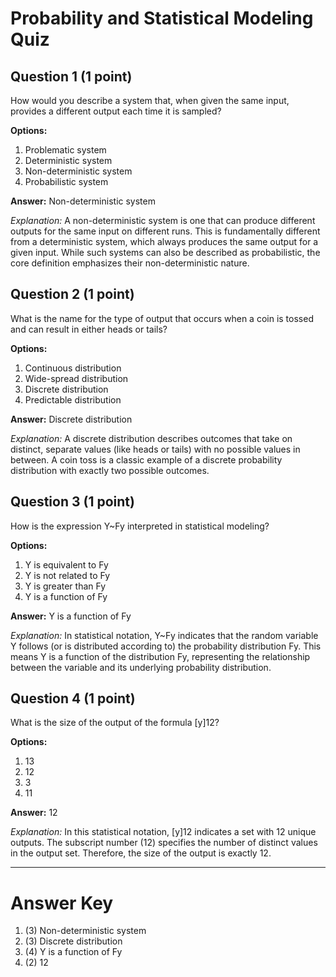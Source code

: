 # Probability and Statistical Modeling Quiz

## Question 1 (1 point)
How would you describe a system that, when given the same input, provides a different output each time it is sampled?

**Options:**
1. Problematic system
2. Deterministic system
3. Non-deterministic system
4. Probabilistic system

**Answer:** Non-deterministic system

*Explanation:* A non-deterministic system is one that can produce different outputs for the same input on different runs. This is fundamentally different from a deterministic system, which always produces the same output for a given input. While such systems can also be described as probabilistic, the core definition emphasizes their non-deterministic nature.

## Question 2 (1 point)
What is the name for the type of output that occurs when a coin is tossed and can result in either heads or tails?

**Options:**
1. Continuous distribution
2. Wide-spread distribution
3. Discrete distribution
4. Predictable distribution

**Answer:** Discrete distribution

*Explanation:* A discrete distribution describes outcomes that take on distinct, separate values (like heads or tails) with no possible values in between. A coin toss is a classic example of a discrete probability distribution with exactly two possible outcomes.

## Question 3 (1 point)
How is the expression Y~Fy interpreted in statistical modeling?

**Options:**
1. Y is equivalent to Fy
2. Y is not related to Fy
3. Y is greater than Fy
4. Y is a function of Fy

**Answer:** Y is a function of Fy

*Explanation:* In statistical notation, Y~Fy indicates that the random variable Y follows (or is distributed according to) the probability distribution Fy. This means Y is a function of the distribution Fy, representing the relationship between the variable and its underlying probability distribution.

## Question 4 (1 point)
What is the size of the output of the formula [y]12?

**Options:**
1. 13
2. 12
3. 3
4. 11

**Answer:** 12

*Explanation:* In this statistical notation, [y]12 indicates a set with 12 unique outputs. The subscript number (12) specifies the number of distinct values in the output set. Therefore, the size of the output is exactly 12.

---

# Answer Key
1. (3) Non-deterministic system
2. (3) Discrete distribution
3. (4) Y is a function of Fy
4. (2) 12